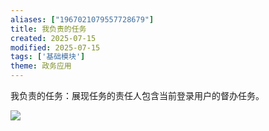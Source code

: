 ```yaml
---
aliases: ["1967021079557728679"]
title: 我负责的任务
created: 2025-07-15
modified: 2025-07-15
tags: ['基础模块']
theme: 政务应用
---
```


我负责的任务：展现任务的责任人包含当前登录用户的督办任务。

![](https://myhelpdoc.oss-cn-heyuan.aliyuncs.com/mdimages/649ca34577c295be464fbd5d1b9a36b2.jpg)